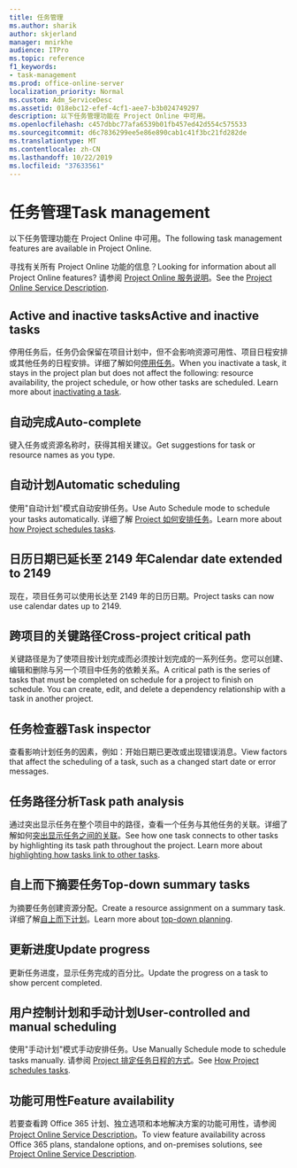 ```yaml
---
title: 任务管理
ms.author: sharik
author: skjerland
manager: mnirkhe
audience: ITPro
ms.topic: reference
f1_keywords:
- task-management
ms.prod: office-online-server
localization_priority: Normal
ms.custom: Adm_ServiceDesc
ms.assetid: 018ebc12-efef-4cf1-aee7-b3b024749297
description: 以下任务管理功能在 Project Online 中可用。
ms.openlocfilehash: c457dbbc77afa6539b01fb457ed42d554c575533
ms.sourcegitcommit: d6c7836299ee5e86e890cab1c41f3bc21fd282de
ms.translationtype: MT
ms.contentlocale: zh-CN
ms.lasthandoff: 10/22/2019
ms.locfileid: "37633561"
---
```

# <a name="task-management"></a><span data-ttu-id="63fe2-103">任务管理</span><span class="sxs-lookup"><span data-stu-id="63fe2-103">Task management</span></span>

<span data-ttu-id="63fe2-104">以下任务管理功能在 Project Online 中可用。</span><span class="sxs-lookup"><span data-stu-id="63fe2-104">The following task management features are available in Project Online.</span></span>
  
<span data-ttu-id="63fe2-105">寻找有关所有 Project Online 功能的信息？</span><span class="sxs-lookup"><span data-stu-id="63fe2-105">Looking for information about all Project Online features?</span></span> <span data-ttu-id="63fe2-106">请参阅 [Project Online 服务说明](project-online-service-description.md)。</span><span class="sxs-lookup"><span data-stu-id="63fe2-106">See the [Project Online Service Description](project-online-service-description.md).</span></span>
  
## <a name="active-and-inactive-tasks"></a><span data-ttu-id="63fe2-107">Active and inactive tasks</span><span class="sxs-lookup"><span data-stu-id="63fe2-107">Active and inactive tasks</span></span>

<span data-ttu-id="63fe2-p102">停用任务后，任务仍会保留在项目计划中，但不会影响资源可用性、项目日程安排或其他任务的日程安排。详细了解如何[停用任务](https://go.microsoft.com/fwlink/p/?LinkId=271335)。</span><span class="sxs-lookup"><span data-stu-id="63fe2-p102">When you inactivate a task, it stays in the project plan but does not affect the following: resource availability, the project schedule, or how other tasks are scheduled. Learn more about [inactivating a task](https://go.microsoft.com/fwlink/p/?LinkId=271335).</span></span>
  
## <a name="auto-complete"></a><span data-ttu-id="63fe2-110">自动完成</span><span class="sxs-lookup"><span data-stu-id="63fe2-110">Auto-complete</span></span>

<span data-ttu-id="63fe2-111">键入任务或资源名称时，获得其相关建议。</span><span class="sxs-lookup"><span data-stu-id="63fe2-111">Get suggestions for task or resource names as you type.</span></span> 
  
## <a name="automatic-scheduling"></a><span data-ttu-id="63fe2-112">自动计划</span><span class="sxs-lookup"><span data-stu-id="63fe2-112">Automatic scheduling</span></span>

<span data-ttu-id="63fe2-113">使用"自动计划"模式自动安排任务。</span><span class="sxs-lookup"><span data-stu-id="63fe2-113">Use Auto Schedule mode to schedule your tasks automatically.</span></span> <span data-ttu-id="63fe2-114">详细了解 [Project 如何安排任务](https://go.microsoft.com/fwlink/p/?LinkId=271331)。</span><span class="sxs-lookup"><span data-stu-id="63fe2-114">Learn more about [how Project schedules tasks](https://go.microsoft.com/fwlink/p/?LinkId=271331).</span></span> 
  
## <a name="calendar-date-extended-to-2149"></a><span data-ttu-id="63fe2-115">日历日期已延长至 2149 年</span><span class="sxs-lookup"><span data-stu-id="63fe2-115">Calendar date extended to 2149</span></span>

<span data-ttu-id="63fe2-116">现在，项目任务可以使用长达至 2149 年的日历日期。</span><span class="sxs-lookup"><span data-stu-id="63fe2-116">Project tasks can now use calendar dates up to 2149.</span></span> 
  
## <a name="cross-project-critical-path"></a><span data-ttu-id="63fe2-117">跨项目的关键路径</span><span class="sxs-lookup"><span data-stu-id="63fe2-117">Cross-project critical path</span></span>

<span data-ttu-id="63fe2-p104">关键路径是为了使项目按计划完成而必须按计划完成的一系列任务。您可以创建、编辑和删除与另一个项目中任务的依赖关系。</span><span class="sxs-lookup"><span data-stu-id="63fe2-p104">A critical path is the series of tasks that must be completed on schedule for a project to finish on schedule. You can create, edit, and delete a dependency relationship with a task in another project.</span></span> 
  
## <a name="task-inspector"></a><span data-ttu-id="63fe2-120">任务检查器</span><span class="sxs-lookup"><span data-stu-id="63fe2-120">Task inspector</span></span>

<span data-ttu-id="63fe2-121">查看影响计划任务的因素，例如：开始日期已更改或出现错误消息。</span><span class="sxs-lookup"><span data-stu-id="63fe2-121">View factors that affect the scheduling of a task, such as a changed start date or error messages.</span></span>
  
## <a name="task-path-analysis"></a><span data-ttu-id="63fe2-122">任务路径分析</span><span class="sxs-lookup"><span data-stu-id="63fe2-122">Task path analysis</span></span>

<span data-ttu-id="63fe2-p105">通过突出显示任务在整个项目中的路径，查看一个任务与其他任务的关联。详细了解如何[突出显示任务之间的关联](https://go.microsoft.com/fwlink/p/?LinkId=271345)。</span><span class="sxs-lookup"><span data-stu-id="63fe2-p105">See how one task connects to other tasks by highlighting its task path throughout the project. Learn more about [highlighting how tasks link to other tasks](https://go.microsoft.com/fwlink/p/?LinkId=271345).</span></span>
  
## <a name="top-down-summary-tasks"></a><span data-ttu-id="63fe2-125">自上而下摘要任务</span><span class="sxs-lookup"><span data-stu-id="63fe2-125">Top-down summary tasks</span></span>

<span data-ttu-id="63fe2-126">为摘要任务创建资源分配。</span><span class="sxs-lookup"><span data-stu-id="63fe2-126">Create a resource assignment on a summary task.</span></span> <span data-ttu-id="63fe2-127">详细了解[自上而下计划](https://go.microsoft.com/fwlink/p/?LinkId=271333)。</span><span class="sxs-lookup"><span data-stu-id="63fe2-127">Learn more about [top-down planning](https://go.microsoft.com/fwlink/p/?LinkId=271333).</span></span>
  
## <a name="update-progress"></a><span data-ttu-id="63fe2-128">更新进度</span><span class="sxs-lookup"><span data-stu-id="63fe2-128">Update progress</span></span>

<span data-ttu-id="63fe2-129">更新任务进度，显示任务完成的百分比。</span><span class="sxs-lookup"><span data-stu-id="63fe2-129">Update the progress on a task to show percent completed.</span></span>
  
## <a name="user-controlled-and-manual-scheduling"></a><span data-ttu-id="63fe2-130">用户控制计划和手动计划</span><span class="sxs-lookup"><span data-stu-id="63fe2-130">User-controlled and manual scheduling</span></span>

<span data-ttu-id="63fe2-131">使用"手动计划"模式手动安排任务。</span><span class="sxs-lookup"><span data-stu-id="63fe2-131">Use Manually Schedule mode to schedule tasks manually.</span></span> <span data-ttu-id="63fe2-132">请参阅 [Project 排定任务日程的方式](https://go.microsoft.com/fwlink/p/?LinkId=271331)。</span><span class="sxs-lookup"><span data-stu-id="63fe2-132">See [How Project schedules tasks](https://go.microsoft.com/fwlink/p/?LinkId=271331).</span></span>
  
## <a name="feature-availability"></a><span data-ttu-id="63fe2-133">功能可用性</span><span class="sxs-lookup"><span data-stu-id="63fe2-133">Feature availability</span></span>

<span data-ttu-id="63fe2-134">若要查看跨 Office 365 计划、独立选项和本地解决方案的功能可用性，请参阅[Project Online Service Description](project-online-service-description.md)。</span><span class="sxs-lookup"><span data-stu-id="63fe2-134">To view feature availability across Office 365 plans, standalone options, and on-premises solutions, see [Project Online Service Description](project-online-service-description.md).</span></span>
  